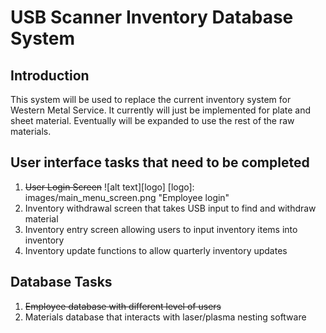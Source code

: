 # USB Scanner Inventory Database System

## Introduction
This system will be used to replace the current inventory system for Western Metal Service. It currently will just be implemented for plate and sheet material.  Eventually will be expanded to use the rest of the raw materials.

## User interface tasks that need to be completed
1. ~~User Login Screen~~
![alt text][logo]
[logo]: images/main_menu_screen.png "Employee login"
2. Inventory withdrawal screen that takes USB input to find and withdraw material
3. Inventory entry screen allowing users to input inventory items into inventory
4. Inventory update functions to allow quarterly inventory updates

## Database Tasks
1. ~~Employee database with different level of users~~
2. Materials database that interacts with laser/plasma nesting software
